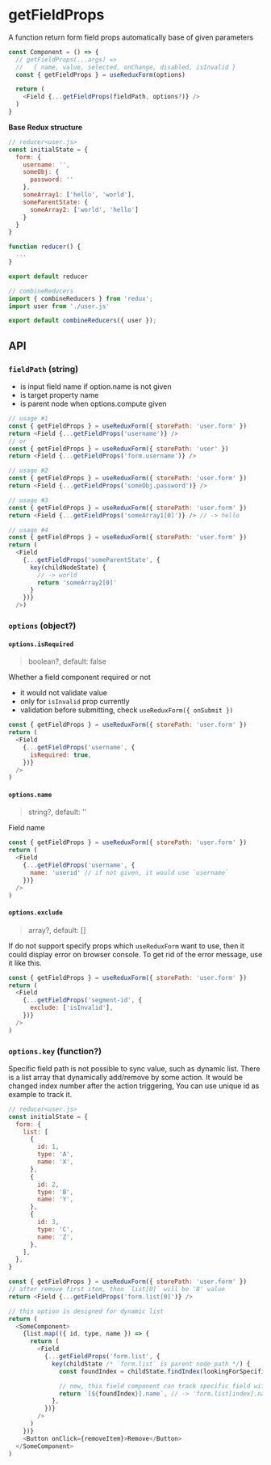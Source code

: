 # getFieldProps

A function return form field props automatically base of given parameters

```js
const Component = () => {
  // getFieldProps(...args) =>
  //   { name, value, selected, onChange, disabled, isInvalid }
  const { getFieldProps } = useReduxForm(options)

  return (
    <Field {...getFieldProps(fieldPath, options?)} />
  )
}
```

**Base Redux structure**

```js
// reducer<user.js>
const initialState = {
  form: {
    username: '',
    someObj: {
      password: ''
    },
    someArray1: ['hello', 'world'],
    someParentState: {
      someArray2: ['world', 'hello']
    }
  }
}

function reducer() {
  ...
}

export default reducer

// combineReducers
import { combineReducers } from 'redux';
import user from './user.js'

export default combineReducers({ user });
```

## API

### `fieldPath` (string)

* is input field name if option.name is not given
* is target property name
* is parent node when options.compute given

```js
// usage #1
const { getFieldProps } = useReduxForm({ storePath: 'user.form' })
return <Field {...getFieldProps('username')} />
// or
const { getFieldProps } = useReduxForm({ storePath: 'user' })
return <Field {...getFieldProps('form.username')} />

// usage #2
const { getFieldProps } = useReduxForm({ storePath: 'user.form' })
return <Field {...getFieldProps('someObj.password')} />

// usage #3
const { getFieldProps } = useReduxForm({ storePath: 'user.form' })
return <Field {...getFieldProps('someArray1[0]')} /> // -> hello

// usage #4
const { getFieldProps } = useReduxForm({ storePath: 'user.form' })
return (
  <Field
    {...getFieldProps('someParentState', {
      key(childNodeState) {
        // -> world
        return 'someArray2[0]'
      }
    })}
  />)
```

### `options` (object?)

#### `options.isRequired`
> boolean?, default: false

Whether a field component required or not

* it would not validate value
* only for `isInvalid` prop currently
* validation before submitting, check `useReduxForm({ onSubmit })`

```js
const { getFieldProps } = useReduxForm({ storePath: 'user.form' })
return (
  <Field
    {...getFieldProps('username', {
      isRequired: true,
    })}
  />
)
```

#### `options.name`
> string?, default: ''

Field name

```js
const { getFieldProps } = useReduxForm({ storePath: 'user.form' })
return (
  <Field
    {...getFieldProps('username', {
      name: 'userid' // if not given, it would use `username`
    })}
  />
)
```

#### `options.exclude`
> array?, default: []

If <Field /> do not support specify props which `useReduxForm` want to use, then it could display error on browser console. To get rid of the error message, use it like this.

```js
const { getFieldProps } = useReduxForm({ storePath: 'user.form' })
return (
  <Field
    {...getFieldProps('segment-id', {
      exclude: ['isInvalid'],
    })}
  />
)
```

### `options.key` (function?)

Specific field path is not possible to sync value, such as dynamic list. There is a list array that dynamically add/remove by some action. It would be changed index number after the action triggering, You can use unique id as example to track it.

```js
// reducer<user.js>
const initialState = {
  form: {
    list: [
      {
        id: 1,
        type: 'A',
        name: 'X',
      },
      {
        id: 2,
        type: 'B',
        name: 'Y',
      },
      {
        id: 3,
        type: 'C',
        name: 'Z',
      },
    ],
  },
}

const { getFieldProps } = useReduxForm({ storePath: 'user.form' })
// after remove first item, then `list[0]` will be 'B' value
return <Field {...getFieldProps('form.list[0]')} />

// this option is designed for dynamic list
return (
  <SomeComponent>
    {list.map(({ id, type, name }) => {
      return (
        <Field
          {...getFieldProps('form.list', {
            key(childState /* `form.list` is parent node path */) {
              const foundIndex = childState.findIndex(lookingForSpecificId)

              // now, this field component can track specific field without index
              return `[${foundIndex}].name`, // -> 'form.list[index].name'
            },
          })}
        />
      )
    })}
    <Button onClick={removeItem}>Remove</Button>
  </SomeComponent>
)
```
